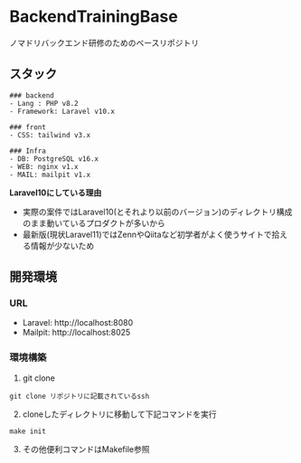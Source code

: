 # BackendTrainingBase
ノマドリバックエンド研修のためのベースリポジトリ

## スタック
```
### backend
- Lang : PHP v8.2
- Framework: Laravel v10.x

### front
- CSS: tailwind v3.x

### Infra
- DB: PostgreSQL v16.x
- WEB: nginx v1.x
- MAIL: mailpit v1.x
```
**Laravel10にしている理由**
- 実際の案件ではLaravel10(とそれより以前のバージョン)のディレクトリ構成のまま動いているプロダクトが多いから
- 最新版(現状Laravel11)ではZennやQiitaなど初学者がよく使うサイトで拾える情報が少ないため
## 開発環境
### URL
- Laravel: http://localhost:8080
- Mailpit: http://localhost:8025

### 環境構築
1. git clone
```
git clone リポジトリに記載されているssh
```

2. cloneしたディレクトリに移動して下記コマンドを実行
```
make init
```

3. その他便利コマンドはMakefile参照